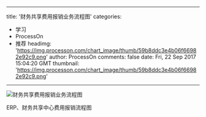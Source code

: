 
---
title: '财务共享费用报销业务流程图'
categories: 
 - 学习
 - ProcessOn
 - 推荐
headimg: 'https://img.processon.com/chart_image/thumb/59b8ddc3e4b06f66982e92c9.png'
author: ProcessOn
comments: false
date: Fri, 22 Sep 2017 15:04:20 GMT
thumbnail: 'https://img.processon.com/chart_image/thumb/59b8ddc3e4b06f66982e92c9.png'
---

<div>   
<img class="thumb" alt="财务共享费用报销业务流程图" src="https://img.processon.com/chart_image/thumb/59b8ddc3e4b06f66982e92c9.png" referrerpolicy="no-referrer">
<p>ERP、财务共享中心费用报销流程图</p>  
</div>
            